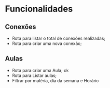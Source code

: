 # Funcionalidades

## Conexões

- Rota para listar o total de conexões realizadas;
- Rota para criar uma nova conexão;

## Aulas

- Rota para criar uma Aula; ok
- Rota para Listar aulas;
 - Filtrar por matéria, dia da semana e Horário

